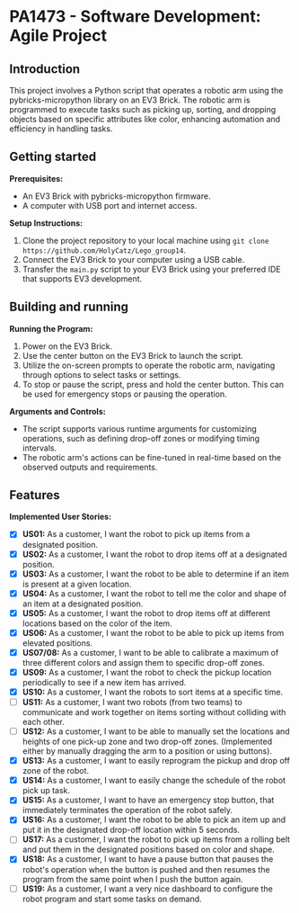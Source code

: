 # PA1473 - Software Development: Agile Project

## Introduction

This project involves a Python script that operates a robotic arm using the pybricks-micropython library on an EV3 Brick. The robotic arm is programmed to execute tasks such as picking up, sorting, and dropping objects based on specific attributes like color, enhancing automation and efficiency in handling tasks.

## Getting started

**Prerequisites:**
- An EV3 Brick with pybricks-micropython firmware.
- A computer with USB port and internet access.

**Setup Instructions:**
1. Clone the project repository to your local machine using `git clone https://github.com/HolyCatz/Lego_group14`.
2. Connect the EV3 Brick to your computer using a USB cable.
3. Transfer the `main.py` script to your EV3 Brick using your preferred IDE that supports EV3 development.

## Building and running

**Running the Program:**
1. Power on the EV3 Brick.
2. Use the center button on the EV3 Brick to launch the script.
3. Utilize the on-screen prompts to operate the robotic arm, navigating through options to select tasks or settings.
4. To stop or pause the script, press and hold the center button. This can be used for emergency stops or pausing the operation.

**Arguments and Controls:**
- The script supports various runtime arguments for customizing operations, such as defining drop-off zones or modifying timing intervals.
- The robotic arm's actions can be fine-tuned in real-time based on the observed outputs and requirements.

## Features

**Implemented User Stories:**
- [x] **US01:** As a customer, I want the robot to pick up items from a designated position.
- [x] **US02:** As a customer, I want the robot to drop items off at a designated position.
- [x] **US03:** As a customer, I want the robot to be able to determine if an item is present at a given location.
- [x] **US04:** As a customer, I want the robot to tell me the color and shape of an item at a designated position.
- [x] **US05:** As a customer, I want the robot to drop items off at different locations based on the color of the item.
- [x] **US06:** As a customer, I want the robot to be able to pick up items from elevated positions.
- [x] **US07/08:** As a customer, I want to be able to calibrate a maximum of three different colors and assign them to specific drop-off zones.
- [x] **US09:** As a customer, I want the robot to check the pickup location periodically to see if a new item has arrived.
- [x] **US10:** As a customer, I want the robots to sort items at a specific time.
- [ ] **US11:** As a customer, I want two robots (from two teams) to communicate and work together on items sorting without colliding with each other.
- [ ] **US12:** As a customer, I want to be able to manually set the locations and heights of one pick-up zone and two drop-off zones. (Implemented either by manually dragging the arm to a position or using buttons).
- [x] **US13:** As a customer, I want to easily reprogram the pickup and drop off zone of the robot.
- [x] **US14:** As a customer, I want to easily change the schedule of the robot pick up task.
- [x] **US15:** As a customer, I want to have an emergency stop button, that immediately terminates the operation of the robot safely.
- [x] **US16:** As a customer, I want the robot to be able to pick an item up and put it in the designated drop-off location within 5 seconds.
- [ ] **US17:** As a customer, I want the robot to pick up items from a rolling belt and put them in the designated positions based on color and shape.
- [x] **US18:** As a customer, I want to have a pause button that pauses the robot's operation when the button is pushed and then resumes the program from the same point when I push the button again.
- [ ] **US19:** As a customer, I want a very nice dashboard to configure the robot program and start some tasks on demand.
